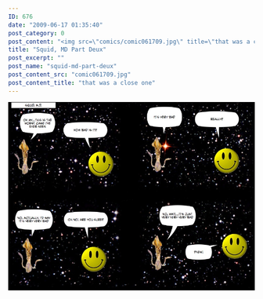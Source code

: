 ```yaml
---
ID: 676
date: "2009-06-17 01:35:40"
post_category: 0
post_content: "<img src=\"comics/comic061709.jpg\" title=\"that was a close one\" />"
title: "Squid, MD Part Deux"
post_excerpt: ""
post_name: "squid-md-part-deux"
post_content_src: "comic061709.jpg"
post_content_title: "that was a close one"
---
```



[![that was a close one](/comics-hi-res/comic061709.jpg)](/comics-hi-res/comic061709.jpg)
